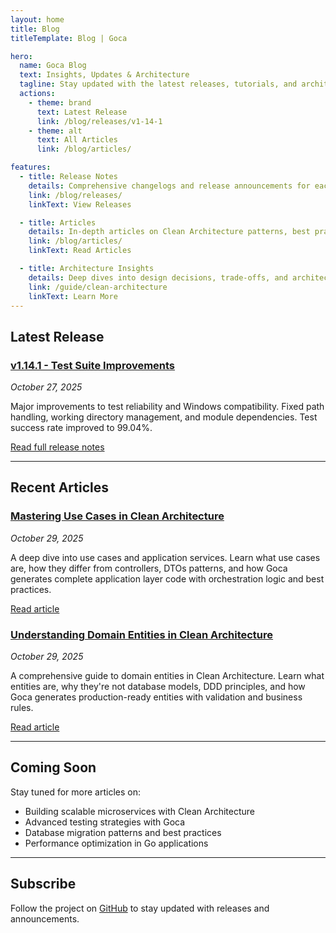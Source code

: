 ```yaml
---
layout: home
title: Blog
titleTemplate: Blog | Goca

hero:
  name: Goca Blog
  text: Insights, Updates & Architecture
  tagline: Stay updated with the latest releases, tutorials, and architectural insights for building production-ready Go applications
  actions:
    - theme: brand
      text: Latest Release
      link: /blog/releases/v1-14-1
    - theme: alt
      text: All Articles
      link: /blog/articles/

features:
  - title: Release Notes
    details: Comprehensive changelogs and release announcements for each version
    link: /blog/releases/
    linkText: View Releases

  - title: Articles
    details: In-depth articles on Clean Architecture patterns, best practices, and advanced techniques
    link: /blog/articles/
    linkText: Read Articles

  - title: Architecture Insights
    details: Deep dives into design decisions, trade-offs, and architectural patterns used in Goca
    link: /guide/clean-architecture
    linkText: Learn More
---
```


<style scoped>
:deep(.VPFeature) {
  transition: all 0.3s ease;
}

:deep(.VPFeature:hover) {
  transform: translateY(-4px);
}
</style>

## Latest Release

### [v1.14.1 - Test Suite Improvements](/blog/releases/v1-14-1)
*October 27, 2025*

Major improvements to test reliability and Windows compatibility. Fixed path handling, working directory management, and module dependencies. Test success rate improved to 99.04%.

[Read full release notes](/blog/releases/v1-14-1)

---

## Recent Articles

### [Mastering Use Cases in Clean Architecture](/blog/articles/mastering-use-cases)
*October 29, 2025*

A deep dive into use cases and application services. Learn what use cases are, how they differ from controllers, DTOs patterns, and how Goca generates complete application layer code with orchestration logic and best practices.

[Read article](/blog/articles/mastering-use-cases)

### [Understanding Domain Entities in Clean Architecture](/blog/articles/understanding-domain-entities)
*October 29, 2025*

A comprehensive guide to domain entities in Clean Architecture. Learn what entities are, why they're not database models, DDD principles, and how Goca generates production-ready entities with validation and business rules.

[Read article](/blog/articles/understanding-domain-entities)

---

## Coming Soon

Stay tuned for more articles on:
- Building scalable microservices with Clean Architecture
- Advanced testing strategies with Goca
- Database migration patterns and best practices
- Performance optimization in Go applications

---

## Subscribe

Follow the project on [GitHub](https://github.com/sazardev/goca) to stay updated with releases and announcements.
